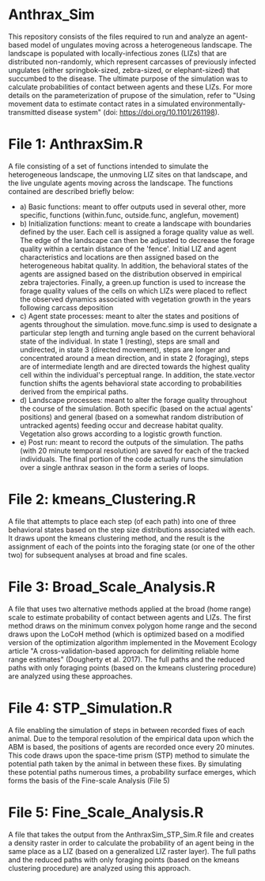 # Anthrax_Sim

This repository consists of the files required to run and analyze an agent-based model of ungulates moving across a heterogeneous landscape. The landscape is populated with locally-infectious zones (LIZs) that are distributed non-randomly, which represent carcasses of previously infected ungulates (either springbok-sized, zebra-sized, or elephant-sized) that succumbed to the disease. The ultimate purpose of the simulation was to calculate probabilities of contact between agents and these LIZs. For more details on the parameterization of prupose of the simulation, refer to "Using movement data to estimate contact rates in a simulated environmentally-transmitted disease system" (doi: https://doi.org/10.1101/261198).

# File 1: AnthraxSim.R

A file consisting of a set of functions intended to simulate the heterogeneous landscape, the unmoving LIZ sites on that landscape, and the live ungulate agents moving across the landscape. The functions contained are described briefly below:
- a) Basic functions: meant to offer outputs used in several other, more specific, functions (within.func, outside.func, anglefun, movement)
- b) Initialization functions: meant to create a landscape with boundaries defined by the user. Each cell is assigned a forage quality value as well. The edge of the landscape can then be adjusted to decrease the forage quality within a certain distance of the 'fence'. Initial LIZ and agent characteristics and locations are then assigned based on the heterogeneous habitat quality. In addition, the behavioral states of the agents are assigned based on the distribution observed in empirical zebra trajectories. Finally, a green.up function is used to increase the forage quality values of the cells on which LIZs were placed to reflect the observed dynamics associated with vegetation growth in the years following carcass deposition
- c) Agent state processes: meant to alter the states and positions of agents throughout the simulation. move.func.simp is used to designate a particular step length and turning angle based on the current behavioral state of the individual. In state 1 (resting), steps are small and undirected, in state 3 (directed movement), steps are longer and concentrated around a mean direction, and in state 2 (foraging), steps are of intermediate length and are directed towards the highest quality cell within the individual's perceptual range. In addition, the state.vector function shifts the agents behavioral state according to probabilities derived from the empirical paths.
- d) Landscape processes: meant to alter the forage quality throughout the course of the simulation. Both specific (based on the actual agents' positions) and general (based on a somewhat random distribution of untracked agents) feeding occur and decrease habitat quality. Vegetation also grows according to a logistic growth function.
- e) Post run: meant to record the outputs of the simulation. The paths (with 20 minute temporal resolution) are saved for each of the tracked individuals.
The final portion of the code actually runs the simulation over a single anthrax season in the form a series of loops.

# File 2: kmeans_Clustering.R
A file that attempts to place each step (of each path) into one of three behavioral states based on the step size distributions associated with each. It draws upont the kmeans clustering method, and the result is the assignment of each of the points into the foraging state (or one of the other two) for subsequent analyses at broad and fine scales.

# File 3: Broad_Scale_Analysis.R 
A file that uses two alternative methods applied at the broad (home range) scale to estimate probability of contact between agents and LIZs. The first method draws on the minimum convex polygon home range and the second draws upon the LoCoH method (which is optimized based on a modified version of the optimization algorithm implemented in the Movement Ecology article "A cross-validation-based approach for delimiting reliable home range estimates" (Dougherty et al. 2017). The full paths and the reduced paths with only foraging points (based on the kmeans clustering procedure) are analyzed using these approaches.

# File 4: STP_Simulation.R
A file enabling the simulation of steps in between recorded fixes of each animal. Due to the temporal resolution of the empirical data upon which the ABM is based, the positions of agents are recorded once every 20 minutes. This code draws upon the space-time prism (STP) method to simulate the potential path taken by the animal in between these fixes. By simulating these potential paths numerous times, a probability surface emerges, which forms the basis of the Fine-scale Analysis (File 5)

# File 5: Fine_Scale_Analysis.R 
A file that takes the output from the AnthraxSim_STP_Sim.R file and creates a density raster in order to calculate the probability of an agent being in the same place as a LIZ (based on a generalized LIZ raster layer). The full paths and the reduced paths with only foraging points (based on the kmeans clustering procedure) are analyzed using this approach.

